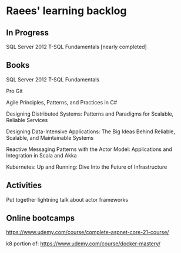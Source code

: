 # Raees' learning backlog

## In Progress
SQL Server 2012 T-SQL Fundamentals [nearly completed]

## Books
SQL Server 2012 T-SQL Fundamentals

Pro Git

Agile Principles, Patterns, and Practices in C#

Designing Distributed Systems: Patterns and Paradigms for Scalable, Reliable Services

Designing Data-Intensive Applications: The Big Ideas Behind Reliable, Scalable, and Maintainable Systems

Reactive Messaging Patterns with the Actor Model: Applications and Integration in Scala and Akka

Kubernetes: Up and Running: Dive Into the Future of Infrastructure

## Activities
Put together lightning talk about actor frameworks

## Online bootcamps
https://www.udemy.com/course/complete-aspnet-core-21-course/

k8 portion of: https://www.udemy.com/course/docker-mastery/
